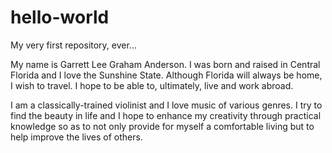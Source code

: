 hello-world
===========

My very first repository, ever...

My name is Garrett Lee Graham Anderson. I was born and raised in Central Florida and I love the Sunshine State. Although Florida will always be home, I wish to travel. I hope to be able to, ultimately, live and work abroad. 

I am a classically-trained violinist and I love music of various genres. I try to find the beauty in life and I hope to enhance my creativity through practical knowledge so as to not only provide for myself a comfortable living but to help improve the lives of others.
